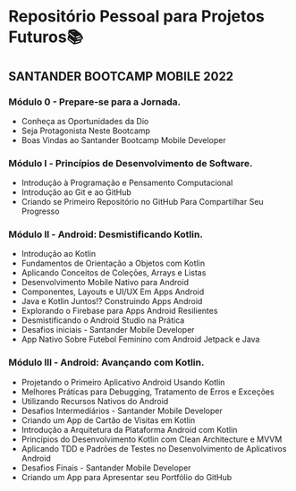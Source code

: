 # Repositório Pessoal para Projetos Futuros:books:

## SANTANDER BOOTCAMP MOBILE 2022

### Módulo 0 - Prepare-se para a Jornada.

- Conheça as Oportunidades da Dio
- Seja Protagonista Neste Bootcamp
- Boas Vindas ao Santander Bootcamp Mobile Developer



### Módulo l - Princípios de Desenvolvimento de Software.

- Introdução à Programação e Pensamento Computacional
- Introdução ao Git e ao GitHub
- Criando se Primeiro Repositório no GitHub Para Compartilhar Seu Progresso



### Módulo ll - Android: Desmistificando Kotlin.

- Introdução ao Kotlin
- Fundamentos de Orientação a Objetos com Kotlin
- Aplicando Conceitos de Coleções, Arrays e Listas
- Desenvolvimento Mobile Nativo para Android
- Componentes, Layouts e UI/UX Em Apps Android
- Java e Kotlin Juntos!? Construindo Apps Android
- Explorando o Firebase para Apps Android Resilientes
- Desmistificando o Android Studio na Prática
- Desafios iniciais - Santander Mobile Developer
- App Nativo Sobre Futebol Feminino com Android Jetpack e Java

### Módulo lll - Android: Avançando com Kotlin.

- Projetando o Primeiro Aplicativo Android Usando Kotlin
- Melhores Práticas para Debugging, Tratamento de Erros e Exceções
- Utilizando Recursos Nativos do Android
- Desafios Intermediários - Santander Mobile Developer
- Criando um App de Cartão de Visitas em Kotlin
- Introdução a Arquitetura da Plataforma Android com Kotlin
- Princípios do Desenvolvimento Kotlin com Clean Architecture e MVVM
- Aplicando TDD e Padrões de Testes no Desenvolvimento de Aplicativos Android
- Desafios Finais - Santander Mobile Developer
- Criando um App para Apresentar seu Portfólio do GitHub
